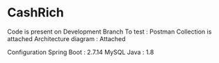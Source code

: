 # CashRich
Code is present on Development Branch
To test : Postman Collection is attached
Architecture diagram : Attached

Configuration
Spring Boot : 2.7.14
MySQL
Java : 1.8
